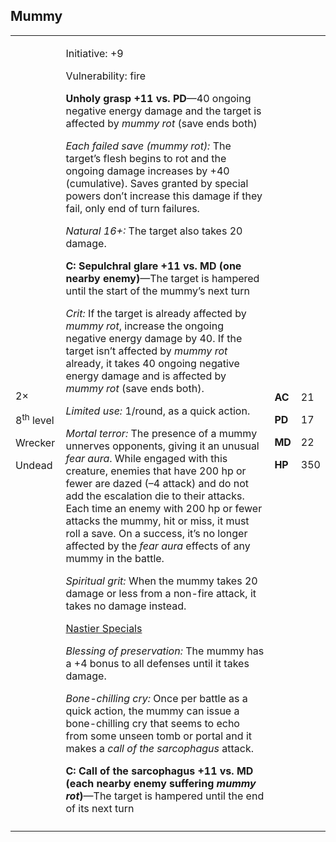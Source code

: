 ## Mummy

<table>
<colgroup>
<col style="width: 16%" />
<col style="width: 71%" />
<col style="width: 5%" />
<col style="width: 6%" />
</colgroup>
<tbody>
<tr class="odd">
<td><p>2×</p>
<p>8<sup>th</sup> level</p>
<p>Wrecker</p>
<p>Undead</p></td>
<td><p>Initiative: +9</p>
<p>Vulnerability: fire</p>
<p><strong>Unholy grasp +11 vs. PD</strong>—40 ongoing negative energy
damage and the target is affected by <em>mummy rot</em> (save ends
both)</p>
<p><em>Each failed save (mummy rot):</em> The target’s flesh begins to
rot and the ongoing damage increases by +40 (cumulative). Saves granted
by special powers don’t increase this damage if they fail, only end of
turn failures.</p>
<p><em>Natural 16+:</em> The target also takes 20 damage.</p>
<p><strong>C: Sepulchral glare +11 vs. MD (one nearby
enemy)</strong>—The target is hampered until the start of the mummy’s
next turn</p>
<p><em>Crit:</em> If the target is already affected by <em>mummy
rot</em>, increase the ongoing negative energy damage by 40. If the
target isn’t affected by <em>mummy rot</em> already, it takes 40 ongoing
negative energy damage and is affected by <em>mummy rot</em> (save ends
both).</p>
<p><em>Limited use:</em> 1/round, as a quick action.</p>
<p><em>Mortal terror:</em> The presence of a mummy unnerves opponents,
giving it an unusual <em>fear aura</em>. While engaged with this
creature, enemies that have 200 hp or fewer are dazed (–4 attack) and do
not add the escalation die to their attacks. Each time an enemy with 200
hp or fewer attacks the mummy, hit or miss, it must roll a save. On a
success, it’s no longer affected by the <em>fear aura</em> effects of
any mummy in the battle.</p>
<p><em>Spiritual grit:</em> When the mummy takes 20 damage or less from
a non-fire attack, it takes no damage instead.</p>
<p><u>Nastier Specials</u></p>
<p><em>Blessing of preservation:</em> The mummy has a +4 bonus to all
defenses until it takes damage.</p>
<p><em>Bone-chilling cry:</em> Once per battle as a quick action, the
mummy can issue a bone-chilling cry that seems to echo from some unseen
tomb or portal and it makes a <em>call of the sarcophagus</em>
attack.</p>
<p><strong>C: Call of the sarcophagus +11 vs. MD (each nearby enemy
suffering <em>mummy rot</em>)</strong>—The target is hampered until the
end of its next turn</p></td>
<td><p><strong>AC</strong></p>
<p><strong>PD</strong></p>
<p><strong>MD</strong></p>
<p><strong>HP</strong></p></td>
<td><p>21</p>
<p>17</p>
<p>22</p>
<p>350</p></td>
</tr>
<tr class="even">
<td></td>
<td></td>
<td></td>
<td></td>
</tr>
</tbody>
</table>

